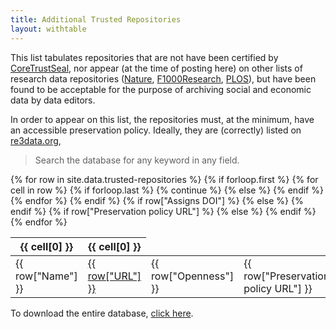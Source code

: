 ```yaml
---
title: Additional Trusted Repositories
layout: withtable
---
```


This list tabulates  repositories that are not have been certified by  [CoreTrustSeal](https://www.coretrustseal.org/), nor appear (at the time of posting here) on other lists of research data repositories ([Nature](https://www.nature.com/sdata/policies/repositories), [F1000Research](https://f1000research.com/for-authors/data-guidelines#hosting),  [PLOS](https://journals.plos.org/plosone/s/data-availability)), but have been 
found to be acceptable for the purpose of archiving social and economic data by data editors.

In order to appear on this list, the repositories must, at the minimum, have an accessible preservation policy. Ideally, they are (correctly) listed on [re3data.org](https://www.re3data.org/), 

> Search the database for any keyword in any field.


<table class="display">
  {% for row in site.data.trusted-repositories %}
    {% if forloop.first %}
    <thead>
    <tr>
      {% for cell in row %}
        {% if forloop.last %}
        <th>{{ cell[0] }}</th>
          {% continue %}
        {% else %}
        <th>{{ cell[0] }}</th>
        {% endif %}
      {% endfor %}
    </tr>
    </thead>
    {% endif %}

  <!-- manually constructing table -->
  <!-- Name,URL,Openness,Assigns DOI,Preservation policy URL,re3data entry,Recommender -->
  <tr>
    <td> {{ row["Name"] }} </td>
    <td> <a href="{{ row["URL"] }}" alt="Link to repository">{{ row["URL"] }}</a></td>
    <td> {{ row["Openness"] }} </td>
    <td> {{ row["Preservation policy URL"] }} </td>
    {% if row["Assigns DOI"] %}
    <td> <a href="{{ row["Assigns DOI"] }}" alt="Link to preservation policy">{{ row["Assigns DOI"] }}</a></td>
    {% else %}
    <td></td>
    {% endif %}
    {% if row["Preservation policy URL"] %}
    <td> <a href="{{ row["re3data entry"] }}" alt="Link to re3data entry">{{ row["re3data entry"] }}</a></td>
    {% else %}
    <td></td>
    {% endif %}
    <td class="Recommender">{{ row["Recommender"] }}</td>
  </tr>
  {% endfor %}
</table>



To download the entire database, [click here](https://raw.githubusercontent.com/social-science-data-editors/reference/main/_data/trusted-repositories.csv).
